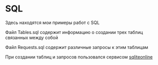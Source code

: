 # SQL
<p>Здесь находятся мои примеры работ с SQL</p>
<p>Файл Tables.sql содержит информацию о создании трех таблиц связанных между собой</p>
<p>Файл Requests.sql содержит различные запросы к этим таблицам</p> 

<p>При создании таблиц и запросов пользовался сервисом <a href='sqliteonline.com'> sqliteonline </a></p>
